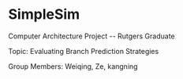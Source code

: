 # SimpleSim
Computer Architecture Project -- Rutgers Graduate

Topic: Evaluating Branch Prediction Strategies

Group Members: Weiqing, Ze, kangning
